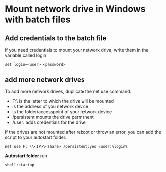 # Mount network drive in Windows with batch files

## Add credentials to the batch file
If you need credentials to mount your network drive, write them in the variable called login
```batch
set login=<user> <password>
```
## add more network drives
To add more network drives, duplicate the net use command.
- F:\ is the letter to which the drive will be mounted
- <IP> is the address of you network device
- <share> is the folder/accesspoint of your network device
- /persistent mounts the drive permanent
- /user: adds credentials for the drive

If the drives are not mounted after reboot or throw an error, you can add the script to your autostart folder.


```batch
net use F: \\<IP>\<share> /persistent:yes /user:%login%
```

**Autostart folder**
run
```
shell:startup
```